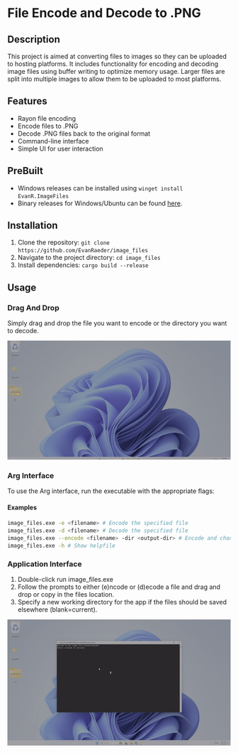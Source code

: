 # File Encode and Decode to .PNG

## Description

This project is aimed at converting files to images so they can be uploaded to hosting platforms. It includes functionality for encoding and decoding image files using buffer writing to optimize memory usage. Larger files are split into multiple images to allow them to be uploaded to most platforms.

## Features

- Rayon file encoding
- Encode files to .PNG
- Decode .PNG files back to the original format
- Command-line interface
- Simple UI for user interaction

## PreBuilt

- Windows releases can be installed using `winget install EvanR.ImageFiles`
- Binary releases for Windows/Ubuntu can be found [here](https://github.com/EvanRaeder/image_files/releases).

## Installation

1. Clone the repository: `git clone https://github.com/EvanRaeder/image_files`
2. Navigate to the project directory: `cd image_files`
3. Install dependencies: `cargo build --release`

## Usage

### Drag And Drop

Simply drag and drop the file you want to encode or the directory you want to decode.

![Drag and Drop GIF](/docs/dandd.gif)

### Arg Interface

To use the Arg interface, run the executable with the appropriate flags:

#### Examples

```sh
image_files.exe -e <filename> # Encode the specified file
image_files.exe -d <filename> # Decode the specified file
image_files.exe --encode <filename> -dir <output-dir> # Encode and change working directory
image_files.exe -h # Show helpfile
```

### Application Interface

1. Double-click run image_files.exe
2. Follow the prompts to either (e)ncode or (d)ecode a file and drag and drop or copy in the files location.
3. Specify a new working directory for the app if the files should be saved elsewhere (blank=current).

![Encode UI GIF](/docs/encode.gif)
